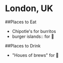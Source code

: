 # London, UK

##Places to Eat
- Chipotle's for burritos
- burger islands:: for :hamburger:

##Places to Drink
- "Houes of brews" for  :beer:
